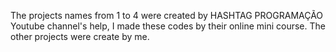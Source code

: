 The projects names from 1 to 4 were created by HASHTAG PROGRAMAÇÃO Youtube channel's help, I made these codes by their online mini course.
The other projects were create by me.
